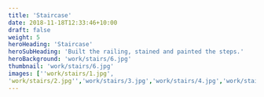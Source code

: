 ```yaml
---
title: 'Staircase'
date: 2018-11-18T12:33:46+10:00
draft: false
weight: 5
heroHeading: 'Staircase'
heroSubHeading: 'Built the railing, stained and painted the steps.'
heroBackground: 'work/stairs/6.jpg'
thumbnail: 'work/stairs/6.jpg'
images: [''work/stairs/1.jpg', 
'work/stairs/2.jpg'','work/stairs/3.jpg','work/stairs/4.jpg','work/stairs/5.jpg','work/stairs/6.jpg']
---
```


